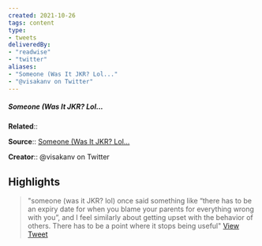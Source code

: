 ```yaml
---
created: 2021-10-26
tags: content
type: 
- tweets
deliveredBy: 
- "readwise"
- "twitter"
aliases:
- "Someone (Was It JKR? Lol..."
- "@visakanv on Twitter"
---
```

##### Someone (Was It JKR? Lol...

**Related**:: 

**Source**:: [Someone (Was It JKR? Lol...](https://twitter.com/visakanv/status/1452562147825762304)

**Creator**:: @visakanv on Twitter

## Highlights
  
> "someone (was it JKR? lol) once said something like “there has to be an expiry date for when you blame your parents for everything wrong with you”, and I feel similarly about getting upset with the behavior of others. There has to be a point where it stops being useful"   [View Tweet](https://twitter.com/visakanv/status/1452562147825762304)

